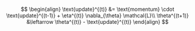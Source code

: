 $$
\begin{align}
\text{update}^{(t)}
                &=  \text{momentum} \cdot \text{update}^{(t-1)} + \eta^{(t)} \nabla_{\theta} \mathcal{L}\\
            \theta^{(t+1)}
                &\leftarrow  \theta^{(t)} - \text{update}^{(t)}
\end{align}
$$